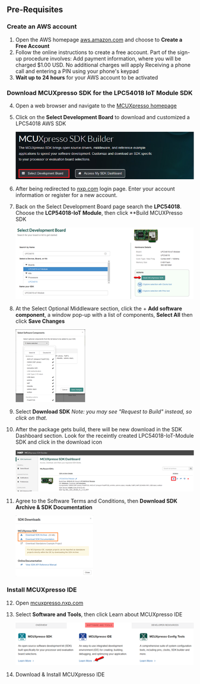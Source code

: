 ## Pre-Requisites
### Create an AWS account
1. Open the AWS homepage [aws.amazon.com](https://aws.amazon.com)  and choose to **Create a Free Account**
2. Follow the online instructions to create a free account. Part of the sign-up procedure involves:
        Add payment information, where you will be charged $1.00 USD. No additional charges will apply
        Receiving a phone call and entering a PIN using your phone's keypad
3. **Wait up to 24 hours** for your AWS account to be activated

### Download MCUXpresso SDK for the LPC54018 IoT Module SDK
4. Open a web browser and navigate to the [MCUXpresso homepage](http://mcuxpresso.nxp.com)
5. Click on the **Select Development Board** to download and customized a LPC54018 AWS SDK

    ![image alt <](images/WelcomeSDKBuilder.png)
6. After being redirected to [nxp.com](www.nxp.com) login page. Enter your account information or register for a new account.
7. Back on the Select Development Board page search the **LPC54018**. Choose the **LCP54018-IoT Module**, then click **Build MCUXPresso SDK

    ![image alt <](images/BuildMCUXpressoSDK.png)
8. At the Select Optional Middleware section, click the + **Add software component**, a window pop-up with a list of components, **Select All** then click **Save Changes**

    ![image alt <](images/AddSoftwareComponent.png)
9. Select **Download SDK** *Note: you may see "Request to Build" instead, so click on that.*
10. After the package gets build, there will be new download in the SDK Dashboard section. Look for the receintly created LPC54018-IoT-Module SDK and click in the download icon

    ![image alt <](images/Download.png)
11. Agree to the Software Terms and Conditions, then **Download SDK Archive & SDK Documentation**

    ![image alt <](images/SDKArchive.png)
### Install MCUXpresso IDE
12. Open [mcuxpresso.nxp.com](www.mcuxpresso.nxp.com)
13. Select **Software and Tools**, then click Learn about MCUXpresso IDE

    ![image alt <](images/SoftwareandTools.png)
14. Download & Install MCUXpresso IDE